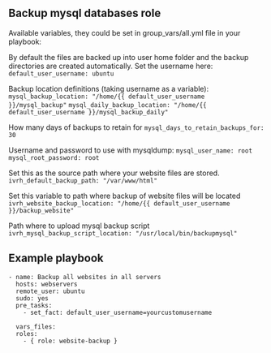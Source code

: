 ## Backup mysql databases role

Available variables, they could be set in group_vars/all.yml file in your
playbook:

By default the files are backed up into user home folder and the backup 
directories are created automatically. Set the username here:
`default_user_username: ubuntu`

Backup location definitions (taking username as a variable):
`mysql_backup_location: "/home/{{ default_user_username }}/mysql_backup"`
`mysql_daily_backup_location: "/home/{{ default_user_username }}/mysql_backup_daily"`

How many days of backups to retain for
`mysql_days_to_retain_backups_for: 30`

Username and password to use with mysqldump:
`mysql_user_name: root`
`mysql_root_password: root`

Set this as the source path where your website files are stored.
`ivrh_default_backup_path: "/var/www/html"`

Set this variable to path where backup of website files will be located
`ivrh_website_backup_location: "/home/{{ default_user_username }}/backup_website"`

Path where to upload mysql backup script
`ivrh_mysql_backup_script_location: "/usr/local/bin/backupmysql"`

## Example playbook
```
- name: Backup all websites in all servers
  hosts: webservers
  remote_user: ubuntu
  sudo: yes
  pre_tasks:
    - set_fact: default_user_username=yourcustomusername

  vars_files:
  roles:
    - { role: website-backup }
```
